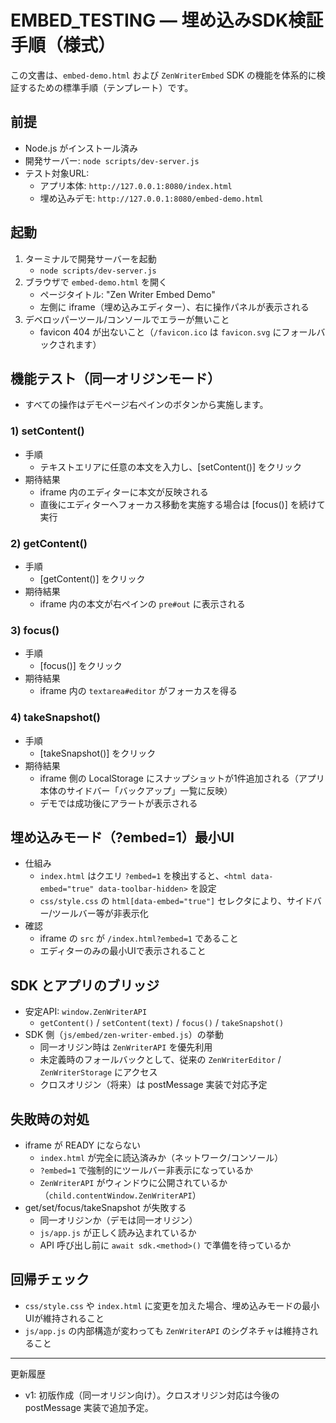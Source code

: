 # EMBED_TESTING — 埋め込みSDK検証手順（様式）

この文書は、`embed-demo.html` および `ZenWriterEmbed` SDK の機能を体系的に検証するための標準手順（テンプレート）です。

## 前提
- Node.js がインストール済み
- 開発サーバー: `node scripts/dev-server.js`
- テスト対象URL:
  - アプリ本体: `http://127.0.0.1:8080/index.html`
  - 埋め込みデモ: `http://127.0.0.1:8080/embed-demo.html`

## 起動
1. ターミナルで開発サーバーを起動
   - `node scripts/dev-server.js`
2. ブラウザで `embed-demo.html` を開く
   - ページタイトル: "Zen Writer Embed Demo"
   - 左側に iframe（埋め込みエディター）、右に操作パネルが表示される
3. デベロッパーツール/コンソールでエラーが無いこと
   - favicon 404 が出ないこと（`/favicon.ico` は `favicon.svg` にフォールバックされます）

## 機能テスト（同一オリジンモード）
- すべての操作はデモページ右ペインのボタンから実施します。

### 1) setContent()
- 手順
  - テキストエリアに任意の本文を入力し、[setContent()] をクリック
- 期待結果
  - iframe 内のエディターに本文が反映される
  - 直後にエディターへフォーカス移動を実施する場合は [focus()] を続けて実行

### 2) getContent()
- 手順
  - [getContent()] をクリック
- 期待結果
  - iframe 内の本文が右ペインの `pre#out` に表示される

### 3) focus()
- 手順
  - [focus()] をクリック
- 期待結果
  - iframe 内の `textarea#editor` がフォーカスを得る

### 4) takeSnapshot()
- 手順
  - [takeSnapshot()] をクリック
- 期待結果
  - iframe 側の LocalStorage にスナップショットが1件追加される（アプリ本体のサイドバー「バックアップ」一覧に反映）
  - デモでは成功後にアラートが表示される

## 埋め込みモード（?embed=1）最小UI
- 仕組み
  - `index.html` はクエリ `?embed=1` を検出すると、`<html data-embed="true" data-toolbar-hidden>` を設定
  - `css/style.css` の `html[data-embed="true"]` セレクタにより、サイドバー/ツールバー等が非表示化
- 確認
  - iframe の `src` が `/index.html?embed=1` であること
  - エディターのみの最小UIで表示されること

## SDK とアプリのブリッジ
- 安定API: `window.ZenWriterAPI`
  - `getContent()` / `setContent(text)` / `focus()` / `takeSnapshot()`
- SDK 側（`js/embed/zen-writer-embed.js`）の挙動
  - 同一オリジン時は `ZenWriterAPI` を優先利用
  - 未定義時のフォールバックとして、従来の `ZenWriterEditor` / `ZenWriterStorage` にアクセス
  - クロスオリジン（将来）は postMessage 実装で対応予定

## 失敗時の対処
- iframe が READY にならない
  - `index.html` が完全に読込済みか（ネットワーク/コンソール）
  - `?embed=1` で強制的にツールバー非表示になっているか
  - `ZenWriterAPI` がウィンドウに公開されているか（`child.contentWindow.ZenWriterAPI`）
- get/set/focus/takeSnapshot が失敗する
  - 同一オリジンか（デモは同一オリジン）
  - `js/app.js` が正しく読み込まれているか
  - API 呼び出し前に `await sdk.<method>()` で準備を待っているか

## 回帰チェック
- `css/style.css` や `index.html` に変更を加えた場合、埋め込みモードの最小UIが維持されること
- `js/app.js` の内部構造が変わっても `ZenWriterAPI` のシグネチャは維持されること

---
更新履歴
- v1: 初版作成（同一オリジン向け）。クロスオリジン対応は今後の postMessage 実装で追加予定。
